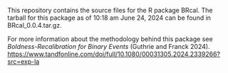 This repository contains the source files for the R package BRcal.  The tarball for this package as of 10:18 am June 24, 2024 can be found in BRcal_0.0.4.tar.gz.  

For more information about the methodology behind this package see *Boldness-Recalibration for Binary Events* (Guthrie and Franck 2024).  https://www.tandfonline.com/doi/full/10.1080/00031305.2024.2339266?src=exp-la
